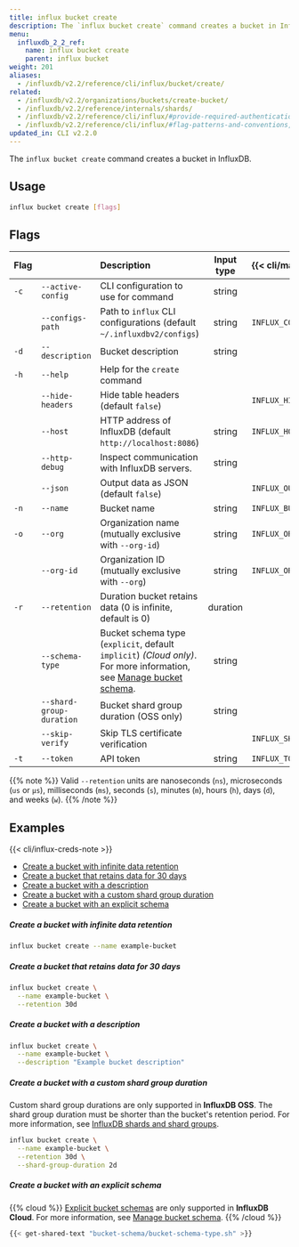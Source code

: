 ```yaml
---
title: influx bucket create
description: The `influx bucket create` command creates a bucket in InfluxDB.
menu:
  influxdb_2_2_ref:
    name: influx bucket create
    parent: influx bucket
weight: 201
aliases:
  - /influxdb/v2.2/reference/cli/influx/bucket/create/
related:
  - /influxdb/v2.2/organizations/buckets/create-bucket/
  - /influxdb/v2.2/reference/internals/shards/
  - /influxdb/v2.2/reference/cli/influx/#provide-required-authentication-credentials, influx CLI—Provide required authentication credentials
  - /influxdb/v2.2/reference/cli/influx/#flag-patterns-and-conventions, influx CLI—Flag patterns and conventions
updated_in: CLI v2.2.0
---
```


The `influx bucket create` command creates a bucket in InfluxDB.

## Usage

```sh
influx bucket create [flags]
```

## Flags

| Flag |                          | Description                                                                                                                                                                 | Input type | {{< cli/mapped >}}    |
| :--- | :----------------------- | :-------------------------------------------------------------------------------------------------------------------------------------------------------------------------- | :--------: | :-------------------- |
| `-c` | `--active-config`        | CLI configuration to use for command                                                                                                                                        |   string   |                       |
|      | `--configs-path`         | Path to `influx` CLI configurations (default `~/.influxdbv2/configs`)                                                                                                       |   string   | `INFLUX_CONFIGS_PATH` |
| `-d` | `--description`          | Bucket description                                                                                                                                                          |   string   |                       |
| `-h` | `--help`                 | Help for the `create` command                                                                                                                                               |            |                       |
|      | `--hide-headers`         | Hide table headers (default `false`)                                                                                                                                        |            | `INFLUX_HIDE_HEADERS` |
|      | `--host`                 | HTTP address of InfluxDB (default `http://localhost:8086`)                                                                                                                  |   string   | `INFLUX_HOST`         |
|      | `--http-debug`           | Inspect communication with InfluxDB servers.                                                                                                                                |   string   |                       |
|      | `--json`                 | Output data as JSON (default `false`)                                                                                                                                       |            | `INFLUX_OUTPUT_JSON`  |
| `-n` | `--name`                 | Bucket name                                                                                                                                                                 |   string   | `INFLUX_BUCKET_NAME`  |
| `-o` | `--org`                  | Organization name (mutually exclusive with `--org-id`)                                                                                                                      |   string   | `INFLUX_ORG`          |
|      | `--org-id`               | Organization ID (mutually exclusive with `--org`)                                                                                                                           |   string   | `INFLUX_ORG_ID`       |
| `-r` | `--retention`            | Duration bucket retains data (0 is infinite, default is 0)                                                                                                                  |  duration  |                       |
|      | `--schema-type`          | Bucket schema type (`explicit`, default `implicit`) _(Cloud only)_. For more information, see [Manage bucket schema](/influxdb/cloud/organizations/buckets/bucket-schema/). |   string   |                       |
|      | `--shard-group-duration` | Bucket shard group duration (OSS only)                                                                                                                                      |   string   |                       |
|      | `--skip-verify`          | Skip TLS certificate verification                                                                                                                                           |            | `INFLUX_SKIP_VERIFY`  |
| `-t` | `--token`                | API token                                                                                                                                                                   |   string   | `INFLUX_TOKEN`        |

{{% note %}}
Valid `--retention` units are nanoseconds (`ns`), microseconds (`us` or `µs`),
milliseconds (`ms`), seconds (`s`), minutes (`m`), hours (`h`), days (`d`), and weeks (`w`).
{{% /note %}}

## Examples

{{< cli/influx-creds-note >}}

- [Create a bucket with infinite data retention](#create-a-bucket-with-infinite-data-retention)
- [Create a bucket that retains data for 30 days](#create-a-bucket-that-retains-data-for-30-days)
- [Create a bucket with a description](#create-a-bucket-with-a-description)
- [Create a bucket with a custom shard group duration](#create-a-bucket-with-a-custom-shard-group-duration)
- [Create a bucket with an explicit schema](#create-a-bucket-with-an-explicit-schema)

##### Create a bucket with infinite data retention

```sh
influx bucket create --name example-bucket
```

##### Create a bucket that retains data for 30 days

```sh
influx bucket create \
  --name example-bucket \
  --retention 30d
```

##### Create a bucket with a description

```sh
influx bucket create \
  --name example-bucket \
  --description "Example bucket description"
```

##### Create a bucket with a custom shard group duration

Custom shard group durations are only supported in **InfluxDB OSS**.
The shard group duration must be shorter than the bucket's retention period. For more information, see [InfluxDB shards and shard groups](/influxdb/v2.2/reference/internals/shards/).

```sh
influx bucket create \
  --name example-bucket \
  --retention 30d \
  --shard-group-duration 2d
```

##### Create a bucket with an explicit schema

{{% cloud %}}
[Explicit bucket schemas](/influxdb/cloud/reference/cli/influx/bucket-schema) are only
supported in **InfluxDB Cloud**.
For more information, see [Manage bucket schema](/influxdb/cloud/organizations/buckets/bucket-schema/).
{{% /cloud %}}

```sh
{{< get-shared-text "bucket-schema/bucket-schema-type.sh" >}}
```
